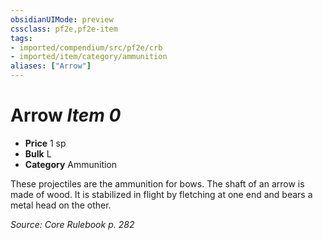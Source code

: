 ```yaml
---
obsidianUIMode: preview
cssclass: pf2e,pf2e-item
tags:
- imported/compendium/src/pf2e/crb
- imported/item/category/ammunition
aliases: ["Arrow"]
---
```

# Arrow *Item 0*  

- **Price** 1 sp
- **Bulk** L
- **Category** Ammunition

These projectiles are the ammunition for bows. The shaft of an arrow is made of wood. It is stabilized in flight by fletching at one end and bears a metal head on the other.

*Source: Core Rulebook p. 282*